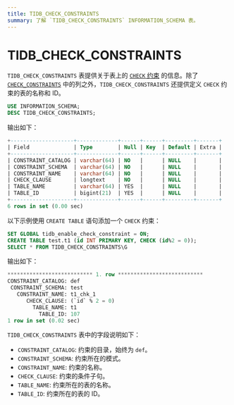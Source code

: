 ```yaml
---
title: TIDB_CHECK_CONSTRAINTS
summary: 了解 `TIDB_CHECK_CONSTRAINTS` INFORMATION_SCHEMA 表。
---
```


# TIDB\_CHECK\_CONSTRAINTS

`TIDB_CHECK_CONSTRAINTS` 表提供关于表上的 [`CHECK` 约束](/constraints.md#check) 的信息。除了 [`CHECK_CONSTRAINTS`](/information-schema/information-schema-check-constraints.md) 中的列之外，`TIDB_CHECK_CONSTRAINTS` 还提供定义 `CHECK` 约束的表的名称和 ID。

```sql
USE INFORMATION_SCHEMA;
DESC TIDB_CHECK_CONSTRAINTS;
```

输出如下：

```sql
+--------------------+-------------+------+------+---------+-------+
| Field              | Type        | Null | Key  | Default | Extra |
+--------------------+-------------+------+------+---------+-------+
| CONSTRAINT_CATALOG | varchar(64) | NO   |      | NULL    |       |
| CONSTRAINT_SCHEMA  | varchar(64) | NO   |      | NULL    |       |
| CONSTRAINT_NAME    | varchar(64) | NO   |      | NULL    |       |
| CHECK_CLAUSE       | longtext    | NO   |      | NULL    |       |
| TABLE_NAME         | varchar(64) | YES  |      | NULL    |       |
| TABLE_ID           | bigint(21)  | YES  |      | NULL    |       |
+--------------------+-------------+------+------+---------+-------+
6 rows in set (0.00 sec)
```

以下示例使用 `CREATE TABLE` 语句添加一个 `CHECK` 约束：

```sql
SET GLOBAL tidb_enable_check_constraint = ON;
CREATE TABLE test.t1 (id INT PRIMARY KEY, CHECK (id%2 = 0));
SELECT * FROM TIDB_CHECK_CONSTRAINTS\G
```

输出如下：

```sql
*************************** 1. row ***************************
CONSTRAINT_CATALOG: def
 CONSTRAINT_SCHEMA: test
   CONSTRAINT_NAME: t1_chk_1
      CHECK_CLAUSE: (`id` % 2 = 0)
        TABLE_NAME: t1
          TABLE_ID: 107
1 row in set (0.02 sec)
```

`TIDB_CHECK_CONSTRAINTS` 表中的字段说明如下：

* `CONSTRAINT_CATALOG`: 约束的目录，始终为 `def`。
* `CONSTRAINT_SCHEMA`: 约束所在的模式。
* `CONSTRAINT_NAME`: 约束的名称。
* `CHECK_CLAUSE`: 约束的条件子句。
* `TABLE_NAME`: 约束所在的表的名称。
* `TABLE_ID`: 约束所在的表的 ID。